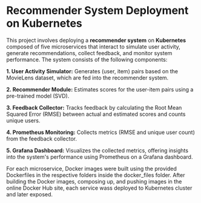 # Recommender System Deployment on Kubernetes

This project involves deploying a **recommender system** on **Kubernetes** composed of five microservices that interact to simulate user activity, generate recommendations, collect feedback, and monitor system performance. The system consists of the following components:

**1. User Activity Simulator:** Generates (user, item) pairs based on the MovieLens dataset, which are fed into the recommender system.

**2. Recommender Module:** Estimates scores for the user-item pairs using a pre-trained model (SVD).

**3. Feedback Collector:** Tracks feedback by calculating the Root Mean Squared Error (RMSE) between actual and estimated scores and counts unique users.

**4. Prometheus Monitoring:** Collects metrics (RMSE and unique user count) from the feedback collector.

**5. Grafana Dashboard:**  Visualizes the collected metrics, offering insights into the system's performance using Prometheus on a Grafana dashboard.


For each microservice, Docker images were built using the provided Dockerfiles in the respective folders inside the docker_files folder. After building the Docker images, composing up, and pushing images in the online Docker Hub site, each service wass deployed to Kubernetes cluster and later exposed.
